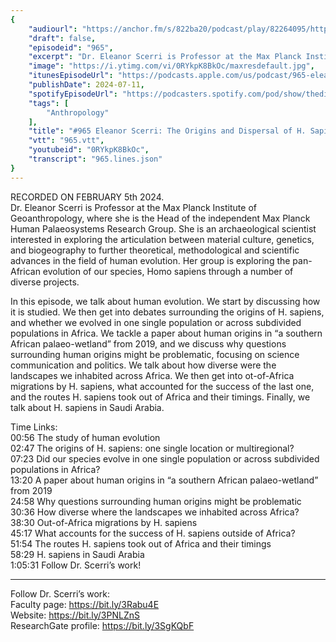 ```yaml
---
{
	"audiourl": "https://anchor.fm/s/822ba20/podcast/play/82264095/https%3A%2F%2Fd3ctxlq1ktw2nl.cloudfront.net%2Fstaging%2F2024-1-5%2F73b3a6f1-b333-f00d-f77f-b8360bb87bb4.m4a",
	"draft": false,
	"episodeid": "965",
	"excerpt": "Dr. Eleanor Scerri is Professor at the Max Planck Institute of Geoanthropology, where she is the Head of the independent Max Planck Human Palaeosystems Research Group. She is an archaeological scientist interested in exploring the articulation between material culture, genetics, and biogeography to further theoretical, methodological and scientific advances in the field of human evolution. Her group is exploring the pan-African evolution of our species, Homo sapiens through a number of diverse projects.",
	"image": "https://i.ytimg.com/vi/0RYkpK8BkOc/maxresdefault.jpg",
	"itunesEpisodeUrl": "https://podcasts.apple.com/us/podcast/965-eleanor-scerri-the-origins-and-dispersal-of-h-sapiens/id1451347236?i=1000661936249&uo=4",
	"publishDate": 2024-07-11,
	"spotifyEpisodeUrl": "https://podcasters.spotify.com/pod/show/thedissenter/episodes/965-Eleanor-Scerri-The-Origins-and-Dispersal-of-H--Sapiens-e2fd0iv",
	"tags": [
		"Anthropology"
	],
	"title": "#965 Eleanor Scerri: The Origins and Dispersal of H. Sapiens",
	"vtt": "965.vtt",
	"youtubeid": "0RYkpK8BkOc",
	"transcript": "965.lines.json"
}
---
```

RECORDED ON FEBRUARY 5th 2024.  
Dr. Eleanor Scerri is Professor at the Max Planck Institute of Geoanthropology, where she is the Head of the independent Max Planck Human Palaeosystems Research Group. She is an archaeological scientist interested in exploring the articulation between material culture, genetics, and biogeography to further theoretical, methodological and scientific advances in the field of human evolution. Her group is exploring the pan-African evolution of our species, Homo sapiens through a number of diverse projects.

In this episode, we talk about human evolution. We start by discussing how it is studied. We then get into debates surrounding the origins of H. sapiens, and whether we evolved in one single population or across subdivided populations in Africa. We tackle a paper about human origins in “a southern African palaeo-wetland” from 2019, and we discuss why questions surrounding human origins might be problematic, focusing on science communication and politics. We talk about how diverse were the landscapes we inhabited across Africa. We then get into ot-of-Africa migrations by H. sapiens, what accounted for the success of the last one, and the routes H. sapiens took out of Africa and their timings. Finally, we talk about H. sapiens in Saudi Arabia.

Time Links:  
<time>00:56</time> The study of human evolution  
<time>02:47</time> The origins of H. sapiens: one single location or multiregional?  
<time>07:23</time> Did our species evolve in one single population or across subdivided populations in Africa?  
<time>13:20</time> A paper about human origins in “a southern African palaeo-wetland” from 2019  
<time>24:58</time> Why questions surrounding human origins might be problematic  
<time>30:36</time> How diverse where the landscapes we inhabited across Africa?  
<time>38:30</time> Out-of-Africa migrations by H. sapiens  
<time>45:17</time> What accounts for the success of H. sapiens outside of Africa?  
<time>51:54</time> The routes H. sapiens took out of Africa and their timings  
<time>58:29</time> H. sapiens in Saudi Arabia  
<time>1:05:31</time> Follow Dr. Scerri’s work!

---

Follow Dr. Scerri’s work:  
Faculty page: https://bit.ly/3Rabu4E  
Website: https://bit.ly/3PNLZnS  
ResearchGate profile: https://bit.ly/3SgKQbF
